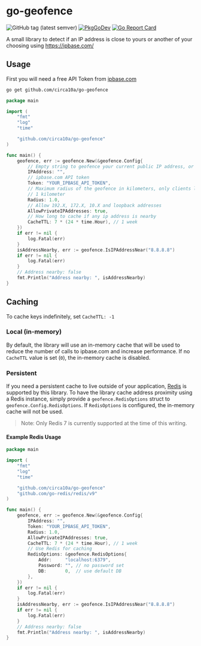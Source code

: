 # go-geofence

![GitHub tag (latest semver)](https://img.shields.io/github/v/tag/circa10a/go-geofence?style=plastic)
[![PkgGoDev](https://pkg.go.dev/badge/github.com/circa10a/go-geofence)](https://pkg.go.dev/github.com/circa10a/go-geofence?tab=overview)
[![Go Report Card](https://goreportcard.com/badge/github.com/circa10a/go-geofence)](https://goreportcard.com/report/github.com/circa10a/go-geofence)

A small library to detect if an IP address is close to yours or another of your choosing using https://ipbase.com/

## Usage

First you will need a free API Token from [ipbase.com](https://ipbase.com/)

```bash
go get github.com/circa10a/go-geofence
```

```go
package main

import (
	"fmt"
	"log"
	"time"

	"github.com/circa10a/go-geofence"
)

func main() {
	geofence, err := geofence.New(&geofence.Config{
		// Empty string to geofence your current public IP address, or you can monitor a remote address by supplying it as the first parameter
		IPAddress: "",
		// ipbase.com API token
		Token: "YOUR_IPBASE_API_TOKEN",
		// Maximum radius of the geofence in kilometers, only clients less than or equal to this distance will return true with IsIPAddressNear()
		// 1 kilometer
		Radius: 1.0,
		// Allow 192.X, 172.X, 10.X and loopback addresses
		AllowPrivateIPAddresses: true,
		// How long to cache if any ip address is nearby
		CacheTTL: 7 * (24 * time.Hour), // 1 week
	})
	if err != nil {
		log.Fatal(err)
	}
	isAddressNearby, err := geofence.IsIPAddressNear("8.8.8.8")
	if err != nil {
		log.Fatal(err)
	}
	// Address nearby: false
	fmt.Println("Address nearby: ", isAddressNearby)
}
```

## Caching

To cache keys indefinitely, set `CacheTTL: -1`

### Local (in-memory)

By default, the library will use an in-memory cache that will be used to reduce the number of calls to ipbase.com and increase performance. If no `CacheTTL` value is set (`0`), the in-memory cache is disabled.

### Persistent

If you need a persistent cache to live outside of your application, [Redis](https://redis.io/) is supported by this library. To have the library cache address proximity using a Redis instance, simply provide a `geofence.RedisOptions` struct to `geofence.Config.RedisOptions`. If `RedisOptions` is configured, the in-memory cache will not be used.

> Note: Only Redis 7 is currently supported at the time of this writing.

#### Example Redis Usage

```go
package main

import (
	"fmt"
	"log"
	"time"

	"github.com/circa10a/go-geofence"
	"github.com/go-redis/redis/v9"
)

func main() {
	geofence, err := geofence.New(&geofence.Config{
		IPAddress: "",
		Token: "YOUR_IPBASE_API_TOKEN",
		Radius: 1.0,
		AllowPrivateIPAddresses: true,
		CacheTTL: 7 * (24 * time.Hour), // 1 week
		// Use Redis for caching
		RedisOptions: &geofence.RedisOptions{
			Addr:     "localhost:6379",
			Password: "", // no password set
			DB:       0,  // use default DB
		},
	})
	if err != nil {
		log.Fatal(err)
	}
	isAddressNearby, err := geofence.IsIPAddressNear("8.8.8.8")
	if err != nil {
		log.Fatal(err)
	}
	// Address nearby: false
	fmt.Println("Address nearby: ", isAddressNearby)
}
```
